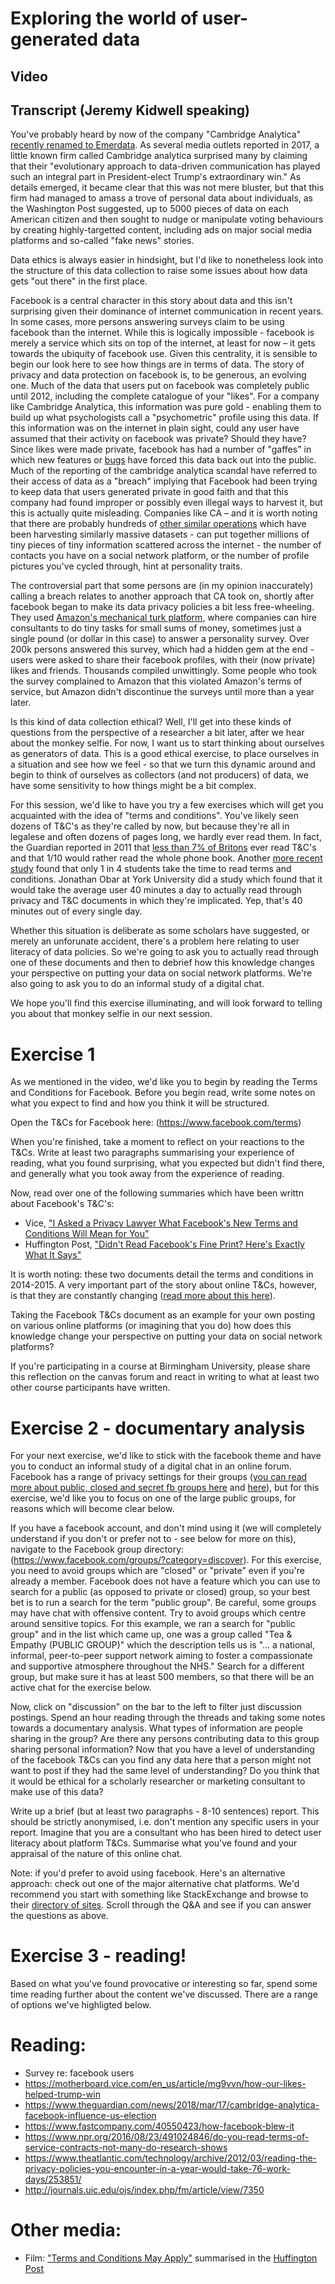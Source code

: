 # Exploring the world of user-generated data

## Video

## Transcript (Jeremy Kidwell speaking)

You've probably heard by now of the company "Cambridge Analytica" [recently renamed to Emerdata](https://www.theregister.co.uk/2018/05/02/cambridge_analytica_shutdown/). As several media outlets reported in 2017, a little known firm called Cambridge analytica surprised many by claiming that their "evolutionary approach to data-driven communication has played such an integral part in President-elect Trump's extraordinary win." As details emerged, it became clear that this was not mere bluster, but that this firm had managed to amass a trove of personal data about individuals, as the Washington Post suggested, up to 5000 pieces of data on each American citizen and then sought to nudge or manipulate voting behaviours by creating highly-targetted content, including ads on major social media platforms and so-called "fake news" stories. 

Data ethics is always easier in hindsight, but I'd like to nonetheless look into the structure of this data collection to raise some issues about how data gets "out there" in the first place.

Facebook is a central character in this story about data and this isn't surprising given their dominance of internet communication in recent years. In some cases, more persons answering surveys claim to be using facebook than the internet. While this is logically impossible - facebook is merely a service which sits on top of the internet, at least for now – it gets towards the ubiquity of facebook use. Given this centrality, it is sensible to begin our look here to see how things are in terms of data. The story of privacy and data protection on facebook is, to be generous, an evolving one. Much of the data that users put on facebook was completely public until 2012, including the complete catalogue of your "likes". For a company like Cambridge Analytica, this information was pure gold - enabling them to build up what psychologists call a "psychometric" profile using this data. If this information was on the internet in plain sight, could any user have assumed that their activity on facebook was private? Should they have? Since likes were made private, facebook has had a number of "gaffes" in which new features or [bugs](https://www.cnbc.com/2018/06/07/facebook-bug-made-private-posts-of-up-to-14-million-users-public.html) have forced this data back out into the public. Much of the reporting of the cambridge analytica scandal have referred to their access of data as a "breach" implying that Facebook had been trying to keep data that users generated private in good faith and that this company had found improper or possibly even illegal ways to harvest it, but this is actually quite misleading. Companies like CA – and it is worth noting that there are probably hundreds of [other similar operations](https://www.zdnet.com/article/data-firm-leaks-48-million-user-profiles-it-scraped-from-facebook-linkedin-others/) which have been harvesting similarly massive datasets - can put together millions of tiny pieces of tiny information scattered across the internet - the number of contacts you have on a social network platform, or the number of profile pictures you've cycled through, hint at personality traits.

The controversial part that some persons are (in my opinion inaccurately) calling a breach relates to another approach that CA took on, shortly after facebook began to make its data privacy policies a bit less free-wheeling. They used [Amazon's mechanical turk platform](https://www.fastcompany.com/40548348/how-amazon-helped-cambridge-analytica-harvest-americans-facebook-data), where companies can hire consultants to do tiny tasks for small sums of money, sometimes just a single pound (or dollar in this case) to answer a personality survey. Over 200k persons answered this survey, which had a hidden gem at the end - users were asked to share their facebook profiles, with their (now private) likes and friends. Thousands compiled unwittingly. Some people who took the survey complained to Amazon that this violated Amazon's terms of service, but Amazon didn't discontinue the surveys until more than a year later.

Is this kind of data collection ethical? Well, I'll get into these kinds of questions from the perspective of a researcher a bit later, after we hear about the monkey selfie. For now, I want us to start thinking about ourselves as generators of data. This is a good ethical exercise, to place ourselves in a situation and see how we feel - so that we turn this dynamic around and begin to think of ourselves as collectors (and not producers) of data, we have some sensitivity to how things might be a bit complex.

For this session, we'd like to have you try a few exercises which will get you acquainted with the idea of "terms and conditions". You've likely seen dozens of T&C's as they're called by now, but because they're all in legalese and often dozens of pages long, we hardly ever read them. In fact, the Guardian reported in 2011 that [less than 7% of Britons](https://www.theguardian.com/money/2011/may/11/terms-conditions-small-print-big-problems) ever read T&C's and that 1/10 would rather read the whole phone book. Another [more recent study](https://www.theguardian.com/technology/2017/mar/03/terms-of-service-online-contracts-fine-print) found that only 1 in 4 students take the time to read terms and conditions. Jonathan Obar at York University did a study which found that it would take the average user 40 minutes a day to actually read through privacy and T&C documents in which they're implicated. Yep, that's 40 minutes out of every single day. 

Whether this situation is deliberate as some scholars have suggested, or merely an unforunate accident, there's a problem here relating to user literacy of data policies. So we're going to ask you to actually read through one of these documents and then to debrief how this knowledge changes your perspective on putting your data on social network platforms. We're also going to ask you to do an informal study of a digital chat. 

We hope you'll find this exercise illuminating, and will look forward to telling you about that monkey selfie in our next session.


# Exercise 1

As we mentioned in the video, we'd like you to begin by reading the Terms and Conditions for Facebook. Before you begin read, write some notes on what you expect to find and how you think it will be structured.

Open the T&Cs for Facebook here: (https://www.facebook.com/terms)

When you're finished, take a moment to reflect on your reactions to the T&Cs. Write at least two paragraphs summarising your experience of reading, what you found surprising, what you expected but didn't find there, and generally what you took away from the experience of reading. 

Now, read over one of the following summaries which have been writtn about Facebook's T&C's:

- Vice, ["I Asked a Privacy Lawyer What Facebook's New Terms and Conditions Will Mean for You"](https://www.vice.com/en_us/article/kwp5vx/i-asked-a-lawyer-how-facebooks-new-terms-will-affect-my-online-life-183)
- Huffington Post, ["Didn't Read Facebook's Fine Print? Here's Exactly What It Says"](https://www.huffingtonpost.co.uk/entry/facebook-terms-condition_n_5551965?guccounter=1)

It is worth noting: these two documents detail the terms and conditions in 2014-2015. A very important part of the story about online T&Cs, however, is that they are constantly changing ([read more about this here](https://www.wired.com/story/facebook-a-history-of-mark-zuckerberg-apologizing/?mbid=BottomRelatedStories)).

Taking the Facebook T&Cs document as an example for your own posting on various online platforms (or imagining that you do) how does this knowledge change your perspective on putting your data on social network platforms?

If you're participating in a course at Birmingham University, please share this reflection on the canvas forum and react in writing to what at least two other course participants have written.

# Exercise 2 - documentary analysis

For your next exercise, we'd like to stick with the facebook theme and have you to conduct an informal study of a digital chat in an online forum. Facebook has a range of privacy settings for their groups ([you can read more about public, closed and secret fb groups here](https://www.eff.org/deeplinks/2017/06/understanding-public-closed-and-secret-facebook-groups) and [here](https://www.lifewire.com/facebook-groups-4103720)), but for this exercise, we'd like you to focus on one of the large public groups, for reasons which will become clear below.

If you have a facebook account, and don't mind using it (we will completely understand if you don't or prefer not to - see below for more on this), navigate to the Facebook group directory: (https://www.facebook.com/groups/?category=discover). For this exercise, you need to avoid groups which are "closed" or "private" even if you're already a member. Facebook does not have a feature which you can use to search for a public (as opposed to private or closed) group, so your best bet is to run a search for the term "public group". Be careful, some groups may have chat with offensive content. Try to avoid groups which centre around sensitive topics. For this example, we ran a search for "public group" and in the list which came up, one was a group called "Tea & Empathy (PUBLIC GROUP)" which the description tells us is "... a national, informal, peer-to-peer support network aiming to foster a compassionate and supportive atmosphere throughout the NHS." Search for a different group, but make sure it has at least 500 members, so that there will be an active chat for the exercise below.

Now, click on "discussion" on the bar to the left to filter just discussion postings. Spend an hour reading through the threads and taking some notes towards a documentary analysis. What types of information are people sharing in the group? Are there any persons contributing data to this group sharing personal information? Now that you have a level of understanding of the facebook T&Cs can you find any data here that a person might not want to post if they had the same level of understanding? Do you think that it would be ethical for a scholarly researcher or marketing consultant to make use of this data?

Write up a brief (but at least two paragraphs - 8-10 sentences) report. This should be  strictly anonymised, i.e. don't mention any specific users in your report. Imagine that you are a consultant who has been hired to detect user literacy about platform T&Cs. Summarise what you've found and your appraisal of the nature of this online chat.

Note: if you'd prefer to avoid using facebook. Here's an alternative approach: check out one of the major alternative chat platforms. We'd recommend you start with something like StackExchange and browse to their [directory of sites](https://stackexchange.com/sites#lifearts). Scroll through the Q&A and see if you can answer the questions as above.


# Exercise 3 - reading!

Based on what you've found provocative or interesting so far, spend some time reading further about the content we've discussed. There are a range of options we've highligted below.



# Reading:

- Survey re: facebook users
- https://motherboard.vice.com/en_us/article/mg9vvn/how-our-likes-helped-trump-win
- https://www.theguardian.com/news/2018/mar/17/cambridge-analytica-facebook-influence-us-election
- https://www.fastcompany.com/40550423/how-facebook-blew-it
- https://www.npr.org/2016/08/23/491024846/do-you-read-terms-of-service-contracts-not-many-do-research-shows
- https://www.theatlantic.com/technology/archive/2012/03/reading-the-privacy-policies-you-encounter-in-a-year-would-take-76-work-days/253851/
- http://journals.uic.edu/ojs/index.php/fm/article/view/7350

# Other media:

- Film: ["Terms and Conditions May Apply"](http://tacma.net/) summarised in the [Huffington Post](https://www.huffingtonpost.com/mark-weinstein/terms-and-conditions-may-_b_3692883.html)
